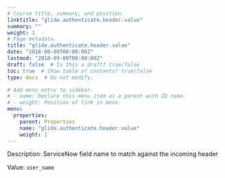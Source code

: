 ```yaml
---
# Course title, summary, and position.
linktitle: "glide.authenticate.header.value"
summary: ""
weight: 1
# Page metadata.
title: "glide.authenticate.header.value"
date: "2018-09-09T00:00:00Z"
lastmod: "2018-09-09T00:00:00Z"
draft: false  # Is this a draft? true/false
toc: true  # Show table of contents? true/false
type: docs  # Do not modify.

# Add menu entry to sidebar.
# - name: Declare this menu item as a parent with ID name.
# - weight: Position of link in menu.
menu:
  properties:
    parent: Properties
    name: "glide.authenticate.header.value"
    weight: 1
---
```


Description: ServiceNow field name to match against the incoming header


Value: `user_name`